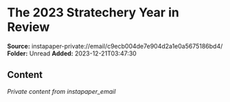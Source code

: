 # The 2023 Stratechery Year in Review

**Source:** instapaper-private://email/c9ecb004de7e904d2a1e0a5675186bd4/
**Folder:** Unread
**Added:** 2023-12-21T03:47:30




## Content
*Private content from instapaper_email*
